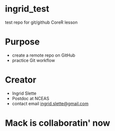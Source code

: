 # ingrid_test
test repo for git/github CoreR lesson

# Purpose
- create a remote repo on GitHub
- practice Git workflow

# Creator 
- Ingrid Slette
- Postdoc at NCEAS
- contact email [ingrid.slette@gmail.com](mailto:ingrid.slette@gmail.com)

# Mack is collaboratin' now 